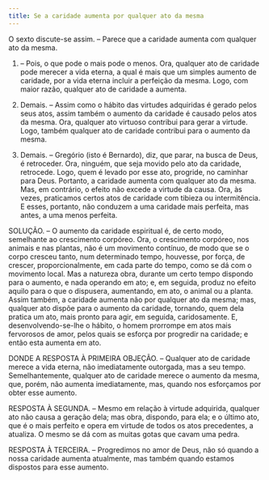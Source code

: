 ```yaml
---
title: Se a caridade aumenta por qualquer ato da mesma
---
```


O sexto discute-se assim. – Parece que a caridade aumenta com qualquer ato da mesma.  

1. – Pois, o que pode o mais pode o menos. Ora, qualquer ato de caridade pode merecer a vida eterna, a qual é mais que um simples aumento de caridade, por a vida eterna incluir a perfeição da mesma. Logo, com maior razão, qualquer ato de caridade a aumenta.  

2. Demais. – Assim como o hábito das virtudes adquiridas é gerado pelos seus atos, assim também o aumento da caridade é causado pelos atos da mesma. Ora, qualquer ato virtuoso contribui para gerar a virtude. Logo, também qualquer ato de caridade contribui para o aumento da mesma.  

3. Demais. – Gregório (isto é Bernardo), diz, que parar, na busca de Deus, é retroceder. Ora, ninguém, que seja movido pelo ato da caridade, retrocede. Logo, quem é levado por esse ato, progride, no caminhar para Deus. Portanto, a caridade aumenta com qualquer ato da mesma. Mas, em contrário, o efeito não excede a virtude da causa. Ora, às vezes, praticamos certos atos de caridade com tibieza ou intermitência. E esses, portanto, não conduzem a uma caridade mais perfeita, mas antes, a uma menos perfeita.  

SOLUÇÃO. – O aumento da caridade espiritual é, de certo modo, semelhante ao crescimento corpóreo. Ora, o crescimento corpóreo, nos animais e nas plantas, não é um movimento contínuo, de modo que se o corpo cresceu tanto, num determinado tempo, houvesse, por força, de crescer, proporcionalmente, em cada parte do tempo, como se dá com o movimento local. Mas a natureza obra, durante um certo tempo dispondo para o aumento, e nada operando em ato; e, em seguida, produz no efeito aquilo para o que o dispusera, aumentando, em ato, o animal ou a planta. Assim também, a caridade aumenta não por qualquer ato da mesma; mas, qualquer ato dispõe para o aumento da caridade, tornando, quem dela pratica um ato, mais pronto para agir, em seguida, caridosamente. E, desenvolvendo-se-lhe o hábito, o homem prorrompe em atos mais fervorosos de amor, pelos quais se esforça por progredir na caridade; e então esta aumenta em ato.  

DONDE A RESPOSTA À PRIMEIRA OBJEÇÃO. – Qualquer ato de caridade merece a vida eterna, não imediatamente outorgada, mas a seu tempo. Semelhantemente, qualquer ato de caridade merece o aumento da mesma, que, porém, não aumenta imediatamente, mas, quando nos esforçamos por obter esse aumento.  

RESPOSTA À SEGUNDA. – Mesmo em relação à virtude adquirida, qualquer ato não causa a geração dela; mas obra, dispondo, para ela; e o último ato, que é o mais perfeito e opera em virtude de todos os atos precedentes, a atualiza. O mesmo se dá com as muitas gotas que cavam uma pedra.  

RESPOSTA À TERCEIRA. – Progredimos no amor de Deus, não só quando a nossa caridade aumenta atualmente, mas também quando estamos dispostos para esse aumento.